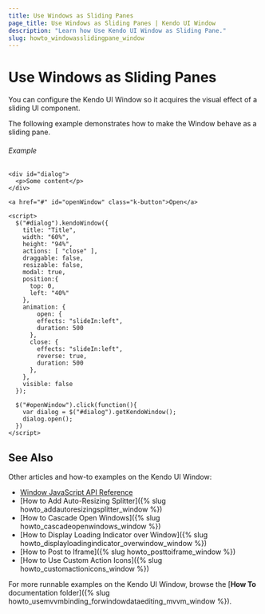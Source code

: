 ```yaml
---
title: Use Windows as Sliding Panes
page_title: Use Windows as Sliding Panes | Kendo UI Window
description: "Learn how Use Kendo UI Window as Sliding Pane."
slug: howto_windowasslidingpane_window
---
```


# Use Windows as Sliding Panes

You can configure the Kendo UI Window so it acquires the visual effect of a sliding UI component.

The following example demonstrates how to make the Window behave as a sliding pane.

###### Example

```dojo
<div id="dialog">
  <p>Some content</p>
</div>

<a href="#" id="openWindow" class="k-button">Open</a>

<script>
  $("#dialog").kendoWindow({
    title: "Title",
    width: "60%",
    height: "94%",
    actions: [ "close" ],
    draggable: false,
    resizable: false,
    modal: true,
    position:{
      top: 0,
      left: "40%"
    },
    animation: {
    	open: {
      	effects: "slideIn:left",
        duration: 500
      },
      close: {
      	effects: "slideIn:left",
        reverse: true,
        duration: 500
      },
    },
    visible: false
  });

  $("#openWindow").click(function(){
    var dialog = $("#dialog").getKendoWindow();
    dialog.open();
  })
</script>
```

## See Also

Other articles and how-to examples on the Kendo UI Window:

* [Window JavaScript API Reference](/api/javascript/ui/window)
* [How to Add Auto-Resizing Splitter]({% slug howto_addautoresizingsplitter_window %})
* [How to Cascade Open Windows]({% slug howto_cascadeopenwindows_window %})
* [How to Display Loading Indicator over Window]({% slug howto_displayloadingindicator_overwindow_window %})
* [How to Post to Iframe]({% slug howto_posttoiframe_window %})
* [How to Use Custom Action Icons]({% slug howto_customactionicons_window %})

For more runnable examples on the Kendo UI Window, browse the [**How To** documentation folder]({% slug howto_usemvvmbinding_forwindowdataediting_mvvm_window %}).
